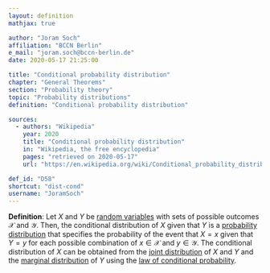 ```yaml
---
layout: definition
mathjax: true

author: "Joram Soch"
affiliation: "BCCN Berlin"
e_mail: "joram.soch@bccn-berlin.de"
date: 2020-05-17 21:25:00

title: "Conditional probability distribution"
chapter: "General Theorems"
section: "Probability theory"
topic: "Probability distributions"
definition: "Conditional probability distribution"

sources:
  - authors: "Wikipedia"
    year: 2020
    title: "Conditional probability distribution"
    in: "Wikipedia, the free encyclopedia"
    pages: "retrieved on 2020-05-17"
    url: "https://en.wikipedia.org/wiki/Conditional_probability_distribution"

def_id: "D58"
shortcut: "dist-cond"
username: "JoramSoch"
---
```



**Definition**: Let $X$ and $Y$ be [random variables](/D/rvar) with sets of possible outcomes $\mathcal{X}$ and $\mathcal{Y}$. Then, the conditional distribution of $X$ given that $Y$ is a [probability distribution](/D/dist) that specifies the probability of the event that $X = x$ given that $Y = y$ for each possible combination of $x \in \mathcal{X}$ and $y \in \mathcal{Y}$. The conditional distribution of $X$ can be obtained from the [joint distribution](/D/dist-joint) of $X$ and $Y$ and the [marginal distribution](/D/dist-marg) of $Y$ using the [law of conditional probability](/D/prob-cond).